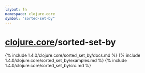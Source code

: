 ```yaml
---
layout: fn
namespace: clojure.core
symbol: "sorted-set-by"
---
```


# [clojure.core](../)/sorted-set-by

{% include 1.4.0/clojure.core/sorted_set_by/docs.md %}
{% include 1.4.0/clojure.core/sorted_set_by/examples.md %}
{% include 1.4.0/clojure.core/sorted_set_by/src.md %}

